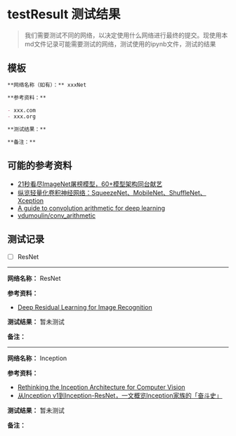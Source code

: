 # testResult 测试结果

> 我们需要测试不同的网络，以决定使用什么网络进行最终的提交。现使用本md文件记录可能需要测试的网络，测试使用的ipynb文件，测试的结果

## 模板

```markdown
**网络名称（如有）：** xxxNet

**参考资料：**

- xxx.com
- xxx.org

**测试结果：**

**备注：**
```

## 可能的参考资料

- [21秒看尽ImageNet屠榜模型，60+模型架构同台献艺](https://www.jiqizhixin.com/articles/2019-08-08-4)
- [纵览轻量化卷积神经网络：SqueezeNet、MobileNet、ShuffleNet、Xception](https://www.jiqizhixin.com/articles/2018-01-08-6)
- [A guide to convolution arithmetic for deep learning](https://arxiv.org/abs/1603.07285)
- [vdumoulin/conv_arithmetic](https://github.com/vdumoulin/conv_arithmetic)

## 测试记录

- [ ] ResNet

---

**网络名称：** ResNet

**参考资料：**

- [Deep Residual Learning for Image Recognition](https://arxiv.org/abs/1512.03385)

**测试结果：** 暂未测试

**备注：** 

---

**网络名称：** Inception

**参考资料：**

- [Rethinking the Inception Architecture for Computer Vision](https://arxiv.org/abs/1512.00567)
- [从Inception v1到Inception-ResNet，一文概览Inception家族的「奋斗史」](https://www.jiqizhixin.com/articles/2018-05-30-7)

**测试结果：** 暂未测试

**备注：**

